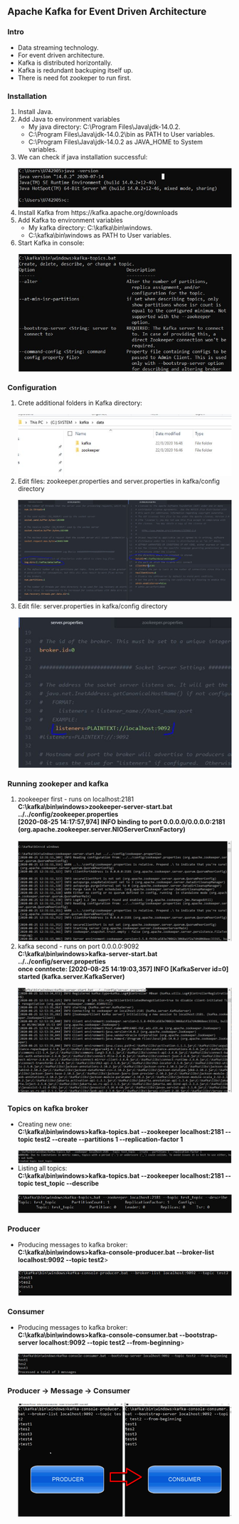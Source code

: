 <h2>Apache Kafka for Event Driven Architecture</h2>
<h3>Intro</h3>
<ul>
  <li>Data streaming technology.</li>
  <li>For event driven architecture.</li>
  <li>Kafka is distributed horizontally.</li>
  <li>Kafka is redundant backuping itself up.</li>
  <li>There is need fot zookeper to run first.</li>
</ul>
<h3>Installation</h3>
<ol>
  <li>Install Java.</li>
  <li>Add Java to environment variables
      <ul>
        <li>My java directory: C:\Program Files\Java\jdk-14.0.2.</li>
        <li>C:\Program Files\Java\jdk-14.0.2\bin as PATH to User variables.</li>
        <li>C:\Program Files\Java\jdk-14.0.2 as JAVA_HOME to System variables.</li>
      </ul>
  </li>
  <li>We can check if java installation successful:</li>
  <br>
  <img src="images/java.JPG">
  <li>Install Kafka from https://kafka.apache.org/downloads</li>
  <li>Add Kafka to environment variables
       <ul>
        <li>My kafka directory: C:\kafka\bin\windows.</li>
        <li>C:\kafka\bin\windows as PATH to User variables.</li>
      </ul>
  </li>
  <li>Start Kafka in console:</li>
  <br>
  <img src="images/kafka.JPG">
</ol>
<h3>Configuration</h3>
<ol>
  <li>Crete additional folders in Kafka directory:</li>
  <br>
  <img src="images/data_dir.JPG">
  <li>Edit files: zookeeper.properties and server.properties in kafka/config directory</li>
  <br>
  <img src="images/properties.JPG">
  <li>Edit file: server.properties in kafka/config directory</li>
  <br>
  <img src="images/listeners.JPG">
</ol>
<h3>Running zookeper and kafka</h3>
<ol>
  <li>zookeeper first - runs on localhost:2181 <br><b>C:\kafka\bin\windows>zookeeper-server-start.bat ../../config/zookeeper.properties <br> [2020-08-25 14:17:57,974] INFO binding to port 0.0.0.0/0.0.0.0:2181 (org.apache.zookeeper.server.NIOServerCnxnFactory)</b></li>
  <br>
  <img src="images/zookeeper_start.JPG">
  <li>kafka second - runs on port 0.0.0.0:9092 <br><b>C:\kafka\bin\windows>kafka-server-start.bat ../../config/server.properties <br> once conntecte: [2020-08-25 14:19:03,357] INFO [KafkaServer id=0] started (kafka.server.KafkaServer)</b></li>
  <br>
  <img src="images/kafka_start.JPG">
</ol>
<h3>Topics on kafka broker</h3>
<ul>
  <li>Creating new one: <br> <b>C:\kafka\bin\windows>kafka-topics.bat --zookeeper localhost:2181 --topic test2 --create --partitions 1 --replication-factor 1 </b> </li>
  <br>
  <img src="images/topic.JPG">
  <li>Listing all topics: <br> <b>C:\kafka\bin\windows>kafka-topics.bat --zookeeper localhost:2181 --topic test_topic --describe </b> </li>
  <br>
  <img src="images/topic_list.JPG">
</ul>
<h3>Producer</h3>
<ul>
  <li>Producing messages to kafka broker: <br> <b>C:\kafka\bin\windows>kafka-console-producer.bat --broker-list localhost:9092 --topic test2</b>> </li>
  <br>
  <img src="images/messages.JPG">
</ul>
<h3>Consumer</h3>
<ul>
  <li>Producing messages to kafka broker: <br> <b>C:\kafka\bin\windows>kafka-console-consumer.bat --bootstrap-server localhost:9092 --topic test2 --from-beginning</b>> </li>
  <br>
  <img src="images/consumer-connected.JPG">
</ul>
<h3>Producer -> Message -> Consumer</h3>
<ul>
  <img src="images/prod_cons.gif">
</ul>
